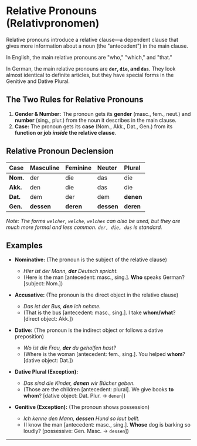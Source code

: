 # Relative Pronouns (Relativpronomen)

Relative pronouns introduce a relative clause—a dependent clause that gives more information about a noun (the "antecedent") in the main clause.

In English, the main relative pronouns are "who," "which," and "that."

In German, the main relative pronouns are **`der`, `die`, and `das`**. They look almost identical to definite articles, but they have special forms in the Genitive and Dative Plural.

## The Two Rules for Relative Pronouns

1.  **Gender & Number:** The pronoun gets its **gender** (masc., fem., neut.) and **number** (sing., plur.) from the noun it describes in the main clause.
2.  **Case:** The pronoun gets its **case** (Nom., Akk., Dat., Gen.) from its **function or job *inside* the relative clause**.

## Relative Pronoun Declension

| Case | Masculine | Feminine | Neuter | Plural |
|:---|:---|:---|:---|:---|
| **Nom.** | der | die | das | die |
| **Akk.** | den | die | das | die |
| **Dat.** | dem | der | dem | **denen** |
| **Gen.** | **dessen** | **deren** | **dessen** | **deren** |

*Note: The forms `welcher`, `welche`, `welches` can also be used, but they are much more formal and less common. `der, die, das` is standard.*

## Examples

* **Nominative:** (The pronoun is the subject of the relative clause)
    * *Hier ist der Mann, **der** Deutsch spricht.*
    * (Here is the man [antecedent: masc., sing.]. **Who** speaks German? [subject: Nom.])

* **Accusative:** (The pronoun is the direct object in the relative clause)
    * *Das ist der Bus, **den** ich nehme.*
    * (That is the bus [antecedent: masc., sing.]. I take **whom/what**? [direct object: Akk.])

* **Dative:** (The pronoun is the indirect object or follows a dative preposition)
    * *Wo ist die Frau, **der** du geholfen hast?*
    * (Where is the woman [antecedent: fem., sing.]. You helped **whom**? [dative object: Dat.])

* **Dative Plural (Exception):**
    * *Das sind die Kinder, **denen** wir Bücher geben.*
    * (Those are the children [antecedent: plural]. We give books **to whom**? [dative object: Dat. Plur. -> `denen`])

* **Genitive (Exception):** (The pronoun shows possession)
    * *Ich kenne den Mann, **dessen** Hund so laut bellt.*
    * (I know the man [antecedent: masc., sing.]. **Whose** dog is barking so loudly? [possessive: Gen. Masc. -> `dessen`])

---